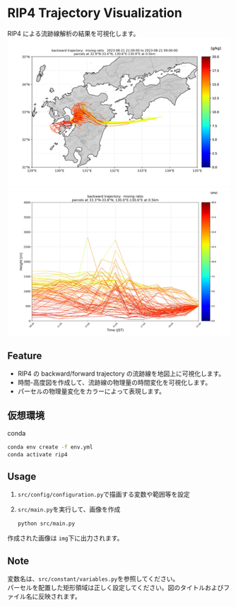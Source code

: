 # RIP4 Trajectory Visualization

RIP4 による流跡線解析の結果を可視化します。
![](traj_map_sample.jpg)
![](traj_vertical_sample.jpg)

## Feature

- RIP4 の backward/forward trajectory の流跡線を地図上に可視化します。
- 時間-高度図を作成して、流跡線の物理量の時間変化を可視化します。
- パーセルの物理量変化をカラーによって表現します。

## 仮想環境

conda

```bash
conda env create -f env.yml
conda activate rip4
```

## Usage

1. `src/config/configuration.py`で描画する変数や範囲等を設定

2. `src/main.py`を実行して、画像を作成

   ```bash
   python src/main.py
   ```

作成された画像は `img`下に出力されます。

## Note

変数名は、`src/constant/variables.py`を参照してください。<br>
パーセルを配置した矩形領域は正しく設定してください。図のタイトルおよびファイル名に反映されます。<br>
